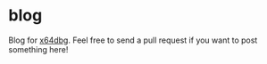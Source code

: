 # blog

Blog for [x64dbg](http://x64dbg.com). Feel free to send a pull request if you want to post something here!
